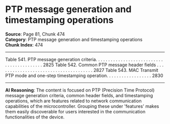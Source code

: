 # PTP message generation and timestamping operations

**Source**: Page 81, Chunk 474  
**Category**: PTP message generation and timestamping operations  
**Chunk Index**: 474

---

Table 541. PTP message generation criteria. . . . . . . . . . . . . . . . . . . . . . . . . . . . . . . . . . . . . . . . . . 2825
Table 542. Common PTP message header fields . . . . . . . . . . . . . . . . . . . . . . . . . . . . . . . . . . . . . . 2827
Table 543. MAC Transmit PTP mode and one-step timestamping operation. . . . . . . . . . . . . . . . . . 2830

---

**AI Reasoning**: The content is focused on PTP (Precision Time Protocol) message generation criteria, common header fields, and timestamping operations, which are features related to network communication capabilities of the microcontroller. Grouping these under 'features' makes them easily discoverable for users interested in the communication functionalities of the device.
